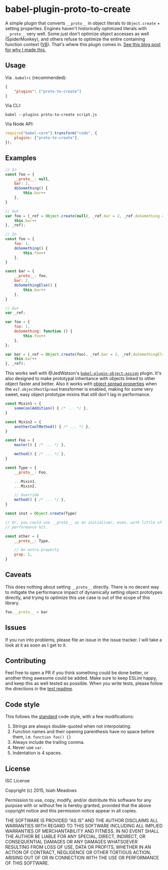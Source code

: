 # babel-plugin-proto-to-create

A simple plugin that converts `__proto__` in object literals to `Object.create` + setting properties. Engines haven't historically optimized literals with `__proto__` very well. Some just don't optimize object accesses as well (SpiderMonkey), and others refuse to optimize the entire containing function context ([V8](https://github.com/petkaantonov/bluebird/wiki/Optimization-killers#2-unsupported-syntax)). That's where this plugin comes in. [See this blog post for why I made this.](http://impinball.blogspot.com/2015/07/objects-linked-to-other-objects.html)

## Usage

Via `.babelrc` (recommended):

```json
{
    "plugins": ["proto-to-create"]
}
```

Via CLI:

```
babel --plugins proto-to-create script.js
```

Via Node API:

```js
require("babel-core").transform("code", {
    plugins: ["proto-to-create"],
});
```

## Examples

```js
// In
const foo = {
    __proto__: null,
    bar: 2,
    doSomething() {
        this.bar++
    },
}
```

```js
// Out
var foo = (_ref = Object.create(null), _ref.bar = 2, _ref.doSomething = function () {
    this.bar++
}, _ref);
```

```js
// In
const foo = {
    foo: 1,
    doSomething() {
        this.foo++
    },
}

const bar = {
    __proto__: foo,
    bar: 2,
    doSomethingElse() {
        this.bar++
    },
}
```

```js
// Out
var _ref;

var foo = {
    foo: 1,
    doSomething: function () {
        this.foo++
    },
};

var bar = (_ref = Object.create(foo), _ref.bar = 2, _ref.doSomethingElse = function () {
    this.bar++
}, _ref);
```

This works well with @JedWatson's [`babel-plugin-object-assign`](https://github.com/babel-plugins/babel-plugin-object-assign) plugin. It's also designed to make prototypal inheritance with objects linked to other object faster and better. Also it works with [object spread properties](https://github.com/sebmarkbage/ecmascript-rest-spread) when the `es7.objectRestSpread` transformer is enabled, making for some very sweet, easy object prototype mixins that still don't lag in performance.

```js
const Mixin1 = {
    someCoolAddition() { /* ... */ },
}

const Mixin2 = {
    anotherCoolMethod() { /* ... */ },
}

const Foo = {
    master() { /* ... */ },

    method() { /* ... */ },
}

const Type = {
    __proto__: Foo,

    ...Mixin1,
    ...Mixin2,

    // Override
    method() { /* ... */ },
}

const inst = Object.create(Type)

// Or, you could use __proto__ as an initializer, even, with little of a
// performance hit.

const other = {
    __proto__: Type,

    // An extra property
    prop: 1,
}
```

## Caveats

This does nothing about setting `__proto__` directly. There is no decent way to mitigate the performance impact of dynamically setting object prototypes directly, and trying to optimize this use case is out of the scope of this library.

```js
foo.__proto__ = bar
```

## Issues

If you run into problems, please file an issue in the issue tracker. I will take a look at it as soon as I get to it.

## Contributing

Feel free to open a PR if you think something could be done better, or another thing awesome could be added. Make sure to keep ESLint happy, and keep this as well tested as possible. When you write tests, please follow the directions in the [test readme](https://github.com/impinball/babel-plugin-proto-to-create/tree/master/test/README.md).

## Code style

This follows the [standard](https://standardjs.com/) code style, with a few modifications:

1.  Strings are always double-quoted when not interpolating.
2.  Function names and their opening parenthesis have no space before them, i.e. `function foo() {}`
3.  Always include the trailing comma.
4.  Never use `var`.
5.  Indentation is 4 spaces.

## License

ISC License

Copyright (c) 2015, Isiah Meadows

Permission to use, copy, modify, and/or distribute this software for any purpose with or without fee is hereby granted, provided that the above copyright notice and this permission notice appear in all copies.

THE SOFTWARE IS PROVIDED "AS IS" AND THE AUTHOR DISCLAIMS ALL WARRANTIES WITH REGARD TO THIS SOFTWARE INCLUDING ALL IMPLIED WARRANTIES OF MERCHANTABILITY AND FITNESS. IN NO EVENT SHALL THE AUTHOR BE LIABLE FOR ANY SPECIAL, DIRECT, INDIRECT, OR CONSEQUENTIAL DAMAGES OR ANY DAMAGES WHATSOEVER RESULTING FROM LOSS OF USE, DATA OR PROFITS, WHETHER IN AN ACTION OF CONTRACT, NEGLIGENCE OR OTHER TORTIOUS ACTION, ARISING OUT OF OR IN CONNECTION WITH THE USE OR PERFORMANCE OF THIS SOFTWARE.
